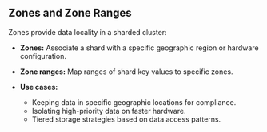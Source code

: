 ## Zones and Zone Ranges

Zones provide data locality in a sharded cluster:

* **Zones:** Associate a shard with a specific geographic region or hardware configuration.

* **Zone ranges:** Map ranges of shard key values to specific zones.

* **Use cases:**
    * Keeping data in specific geographic locations for compliance.
    * Isolating high-priority data on faster hardware.
    * Tiered storage strategies based on data access patterns.